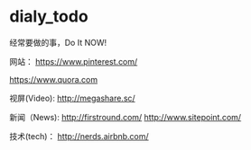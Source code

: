 # dialy_todo
经常要做的事，Do It NOW!

网站：
https://www.pinterest.com/

https://www.quora.com


视屏(Video):
http://megashare.sc/




新闻（News):
http://firstround.com/
http://www.sitepoint.com/

技术(tech)：
http://nerds.airbnb.com/

